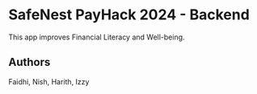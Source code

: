 # SafeNest PayHack 2024 - Backend
This app improves Financial Literacy and Well-being.
## Authors
Faidhi, Nish, Harith, Izzy
